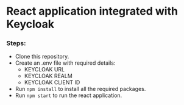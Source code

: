 # React application integrated with Keycloak

### Steps:
- Clone this repository.
- Create an .env file with required details:
    - KEYCLOAK URL
    - KEYCLOAK REALM
    - KEYCLOAK CLIENT ID
- Run `npm install` to install all the required packages.
- Run `npm start` to run the react application.
